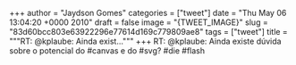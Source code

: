 
+++
author = "Jaydson Gomes"
categories = ["tweet"]
date = "Thu May 06 13:04:20 +0000 2010"
draft = false
image = "{TWEET_IMAGE}"
slug = "83d60bcc803e63922296e77614d169c779809ae8"
tags = ["tweet"]
title = """RT: @kplaube: Ainda exist..."""
+++
RT: @kplaube: Ainda existe dúvida sobre o potencial do #canvas e do #svg? #die #flash
